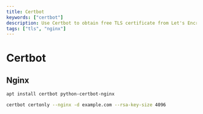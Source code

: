 ```yaml
---
title: Certbot
keywords: ["certbot"]
description: Use Certbot to obtain free TLS certificate from Let's Encrypt.
tags: ["tls", "nginx"]
---
```

# Certbot

## Nginx

```bash
apt install certbot python-certbot-nginx
```

```bash
certbot certonly --nginx -d example.com --rsa-key-size 4096
```